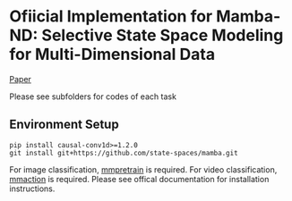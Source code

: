 # Ofiicial Implementation for Mamba-ND: Selective State Space Modeling for Multi-Dimensional Data

[Paper](https://arxiv.org/abs/2402.05892)

Please see subfolders for codes of each task

## Environment Setup


```
pip install causal-conv1d>=1.2.0
git install git+https://github.com/state-spaces/mamba.git
```

For image classification, [mmpretrain](https://mmpretrain.readthedocs.io/en/latest/) is required. For video classification, [mmaction](https://mmpretrain.readthedocs.io/en/latest/) is required.  Please see offical documentation for installation instructions.


